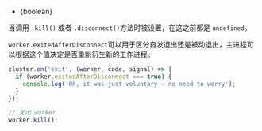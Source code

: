 <!-- YAML
added: v6.0.0
-->

* {boolean}

当调用 `.kill()` 或者 `.disconnect()`方法时被设置，在这之前都是 `undefined`。

`worker.exitedAfterDisconnect`可以用于区分自发退出还是被动退出，主进程可以根据这个值决定是否重新衍生新的工作进程。

```js
cluster.on('exit', (worker, code, signal) => {
  if (worker.exitedAfterDisconnect === true) {
    console.log('Oh, it was just voluntary – no need to worry');
  }
});

// 关闭 worker
worker.kill();
```
